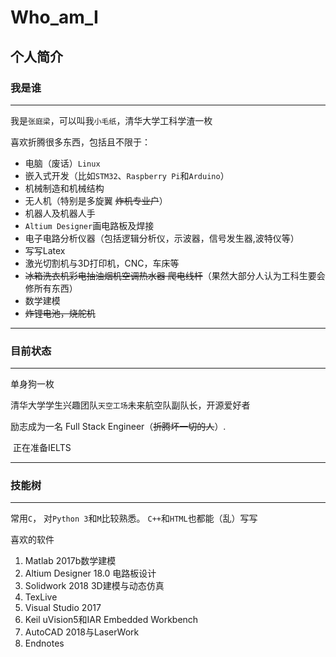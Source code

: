 # Who_am_I
个人简介
---


### 我是谁
---
  我是`张庭梁`，可以叫我`小毛纸`，清华大学工科学渣一枚
  
 喜欢折腾很多东西，包括且不限于：

- 电脑（废话）`Linux`
- 嵌入式开发（比如`STM32`、`Raspberry Pi`和`Arduino`）
- 机械制造和机械结构
- 无人机（特别是多旋翼  ~~炸机专业户~~）
- 机器人及机器人手
- `Altium Designer`画电路板及焊接
- 电子电路分析仪器（包括逻辑分析仪，示波器，信号发生器,波特仪等）
- 写写Latex
- 激光切割机与3D打印机，CNC，车床等
- ~~冰箱洗衣机彩电抽油烟机空调热水器 爬电线杆~~（果然大部分人认为工科生要会修所有东西）
- 数学建模
- ~~炸锂电池，烧舵机~~

---

### 目前状态
---
单身狗一枚
    
  清华大学学生兴趣团队`天空工场`未来航空队副队长，开源爱好者
  
  励志成为一名 Full Stack Engineer（~~折腾坏一切的人~~）.

  正在准备IELTS
  
---

### 技能树
---

常用`C`，
对`Python 3`和`M`比较熟悉。
`C++`和`HTML`也都能（乱）写写


喜欢的软件
1.	Matlab 2017b数学建模
2.	Altium Designer 18.0 电路板设计
3.	Solidwork 2018 3D建模与动态仿真
4.	TexLive
5.	Visual Studio 2017 
6.	Keil uVision5和IAR Embedded Workbench
7.	AutoCAD 2018与LaserWork
8.	Endnotes

